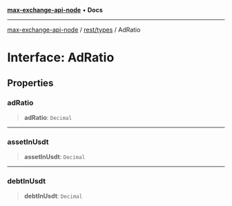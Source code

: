 [**max-exchange-api-node**](../../../README.md) • **Docs**

***

[max-exchange-api-node](../../../modules.md) / [rest/types](../README.md) / AdRatio

# Interface: AdRatio

## Properties

### adRatio

> **adRatio**: `Decimal`

***

### assetInUsdt

> **assetInUsdt**: `Decimal`

***

### debtInUsdt

> **debtInUsdt**: `Decimal`

